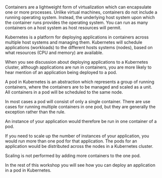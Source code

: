 Containers are a lightweight form of virtualization which can encapsulate one or more processes. Unlike virtual machines, containers do not include a running operating system. Instead, the underlying host system upon which the container runs provides the operating system. You can run as many containers on a host system as host resources will permit.

Kubernetes is a platform for deploying applications in containers across multiple host systems and managing them. Kubernetes will schedule applications (workloads) to the different hosts systems (nodes), based on what resources (CPU and memory) are available.

When you see discussion about deploying applications to a Kubernetes cluster, although applications are run in containers, you are more likely to hear mention of an application being deployed to a pod.

A pod in Kubernetes is an abstraction which represents a group of running containers, where the containers are to be managed and scaled as a unit. All containers in a pod will be scheduled to the same node.

In most cases a pod will consist of only a single container. There are use cases for running multiple containers in one pod, but they are generally the exception rather than the rule.

An instance of your application would therefore be run in one container of a pod.

If you need to scale up the number of instances of your application, you would run more than one pod for that application. The pods for an application would be distributed across the nodes in a Kubernetes cluster.

Scaling is not performed by adding more containers to the one pod.

In the rest of this workshop you will see how you can deploy an application in a pod in Kubernetes.
